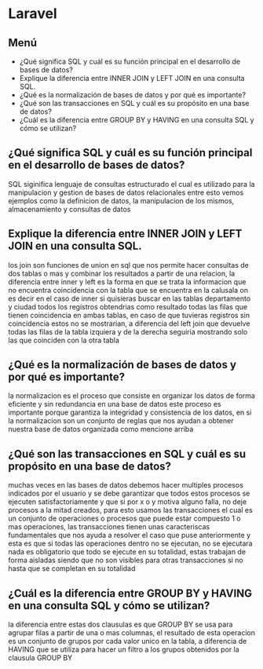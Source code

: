 # Laravel

## Menú

- ¿Qué significa SQL y cuál es su función principal en el desarrollo de bases de datos?
- Explique la diferencia entre INNER JOIN y LEFT JOIN en una consulta SQL.
- ¿Qué es la normalización de bases de datos y por qué es importante?
- ¿Qué son las transacciones en SQL y cuál es su propósito en una base de datos?
- ¿Cuál es la diferencia entre GROUP BY y HAVING en una consulta SQL y cómo se utilizan?

## ¿Qué significa SQL y cuál es su función principal en el desarrollo de bases de datos?

SQL siginifica lenguaje de consultas estructurado el cual es utilizado para la manipulacion y gestion de bases de datos relacionales entre esto vemos ejemplos como la definicion de datos, la manipulacion de los mismos, almacenamiento y consultas de datos

## Explique la diferencia entre INNER JOIN y LEFT JOIN en una consulta SQL.

los join son funciones de union en sql que nos permite hacer consultas de dos tablas o mas y combinar los resultados a partir de una relacion, la diferencia entre inner y left es la forma en que se trata la informacion que no encuentra coincidencia con la tabla que se encuentra en la calusala on es decir en el caso de inner si quisieras buscar en las tablas departamento y ciudad todos los registros obtendrias como resultado todas las filas que tienen coincidencia en ambas tablas, en caso de que tuvieras registros sin coincidencia estos no se mostrarian, a diferencia del left join que devuelve todas las filas de la tabla izquiera y de la derecha seguiria mostrando solo las que coinciden con la otra tabla

## ¿Qué es la normalización de bases de datos y por qué es importante?

la normalizacion es el proceso que consiste en organizar los datos de forma eficiente y sin redundancia en una base de datos este proceso es importante porque garantiza la integridad y consistencia de los datos, en si la normalizacion son un conjunto de reglas que nos ayudan a obtener nuestra base de datos organizada como mencione arriba

## ¿Qué son las transacciones en SQL y cuál es su propósito en una base de datos?

muchas veces en las bases de datos debemos hacer multiples procesos indicados por el usuario y se debe garantizar que todos estos procesos se ejecuten satisfactoriamente y que si por x o y motiva alguno falla, no deje procesos a la mitad creados, para esto usamos las transacciones el cual es un conjunto de operaciones o procesos que puede estar compuesto 1 o mas operaciones, las transacciones tienen unas caracteriscas fundamentales que nos ayuda a resolver el caso que puse anteriormente y esta es que si todas las operaciones dentro no se ejecutan, no se ejecutara nada es obligatorio que todo se ejecute en su totalidad, estas trabajan de forma aisladas siendo que no son visibles para otras transacciones si no hasta que se completan en su totalidad

## ¿Cuál es la diferencia entre GROUP BY y HAVING en una consulta SQL y cómo se utilizan?

la diferencia entre estas dos clausulas es que GROUP BY se usa para agrupar filas a partir de una o mas columnas, el resultado de esta operacion es un conjunto de grupos por cada valor unico en la tabla, a diferencia de HAVING que se utiliza para hacer un filtro a los grupos obtenidos por la clausula GROUP BY
